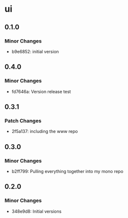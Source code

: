 # ui

## 0.1.0

### Minor Changes

- b9e6852: initial version

## 0.4.0

### Minor Changes

- fd7646a: Version release test

## 0.3.1

### Patch Changes

- 2f5a137: including the www repo

## 0.3.0

### Minor Changes

- b2ff799: Pulling everything together into my mono repo

## 0.2.0

### Minor Changes

- 348e9d8: Initial versions
